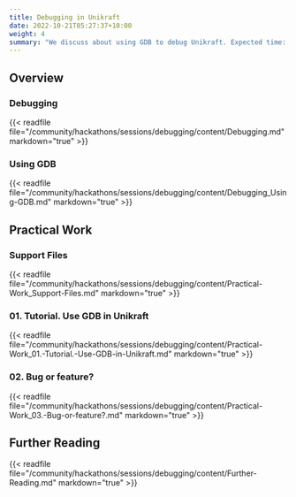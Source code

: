 ```yaml
---
title: Debugging in Unikraft
date: 2022-10-21T05:27:37+10:00
weight: 4
summary: "We discuss about using GDB to debug Unikraft. Expected time: 75min."
---
```


## Overview

### Debugging

{{< readfile file="/community/hackathons/sessions/debugging/content/Debugging.md" markdown="true" >}}

### Using GDB

{{< readfile file="/community/hackathons/sessions/debugging/content/Debugging_Using-GDB.md" markdown="true" >}}

## Practical Work

### Support Files

{{< readfile file="/community/hackathons/sessions/debugging/content/Practical-Work_Support-Files.md" markdown="true" >}}

### 01. Tutorial. Use GDB in Unikraft

{{< readfile file="/community/hackathons/sessions/debugging/content/Practical-Work_01.-Tutorial.-Use-GDB-in-Unikraft.md" markdown="true" >}}

### 02. Bug or feature?

{{< readfile file="/community/hackathons/sessions/debugging/content/Practical-Work_03.-Bug-or-feature?.md" markdown="true" >}}

## Further Reading

{{< readfile file="/community/hackathons/sessions/debugging/content/Further-Reading.md" markdown="true" >}}
